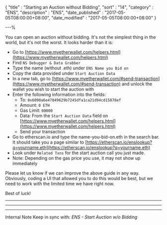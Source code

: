 {
"title"       : "Starting an Auction without Bidding",
"sort"        : "14",
"category"    : "ENS",
"description" : "ENS",
"date_published" : "2017-05-05T08:00:00+08:00",
"date_modified"  : "2017-05-05T08:00:00+08:00"
}

---%


You can open an auction without bidding. It's not the simplest thing in the world, but it's not the worst. It looks harder than it is:

*  Go to [https://www.myetherwallet.com/helpers.html](https://www.myetherwallet.com/helpers.html)
*  Find `NS Debugger & Data Grabber`
*  Type the name (without .eth) under `ENS Name you Bid on`
*  Copy the data provided under `Start Auction Data`
*  In a new tab, go to [https://www.myetherwallet.com/#send-transaction](https://www.myetherwallet.com/#send-transaction) and unlock the wallet you wish to start the auction with
*  Enter the following information into the fields:
    *  To: `0x6090a6e47849629b7245dfa1ca21d94cd15878ef`
    *  Amount: `0 ETH`
    *  Gas Limit: `00000`
    *  Data: From the `Start Auction Data` field on [https://www.myetherwallet.com/helpers.html](https://www.myetherwallet.com/helpers.html)
    *  Send your transaction
*  Go to etherscan.io and type the name-you-bid-on.eth in the search bar. It should take you a page similar to [https://etherscan.io/enslookup?q=yourname.eth](https://etherscan.io/enslookup?q=yourname.eth)
*  Look under `Related Txns` for the start auction call you just made.
*  Note: Depending on the gas price you use, it may not show up immediately


Please let us know if we can improve the above guide in any way. Obviously, coding a UI that allowed you to do this would be best, but we need to work with the limited time we have right now.

Best of luck!



---

---

---

Internal Note
Keep in sync with: *ENS - Start Auction w/o Bidding*
